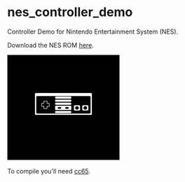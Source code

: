 # nes_controller_demo

Controller Demo for Nintendo Entertainment System (NES).

Download the NES ROM [here](https://github.com/oshf/nes_controller_demo/blob/master/BUILD/nescontrollerdemo.nes).

![Controller Demo GIF](controller.gif)

To compile you'll need [cc65](https://cc65.github.io/).
